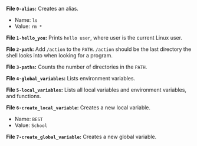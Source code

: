 **File `0-alias`:** Creates an alias.
-   Name:  `ls`
-   Value:  `rm *`

**File `1-hello_you`:** Prints `hello user`, where user is the current Linux user.  

**File `2-path`:** Add `/action` to the `PATH`. `/action` should be the last directory the shell looks into when looking for a program.  

**File `3-paths`:** Counts the number of directories in the `PATH`.  

**File `4-global_variables`:** Lists environment variables.  

**File `5-local_variables`:** Lists all local variables and environment variables, and functions.  

**File `6-create_local_variable`:** Creates a new local variable.
-   Name:  `BEST`
-   Value:  `School`


**File `7-create_global_variable`:** Creates a new global variable.  
